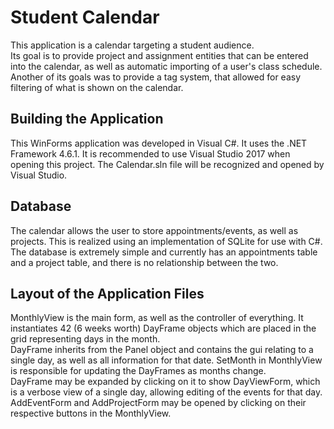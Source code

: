 # Student Calendar

This application is a calendar targeting a student audience. <br>
Its goal is to provide project and assignment entities that can be entered into the calendar, as well as automatic importing of a user's class schedule. <br> 
Another of its goals was to provide a tag system, that allowed for easy filtering of what is shown on the calendar.

## Building the Application
This WinForms application was developed in Visual C#. It uses the .NET Framework 4.6.1. It is recommended to use Visual Studio 2017 when opening this project. The Calendar.sln file will be recognized and opened by Visual Studio. 

## Database
The calendar allows the user to store appointments/events, as well as projects. This is realized using an implementation of SQLite for use with C#.
The database is extremely simple and currently has an appointments table and a project table, and there is no relationship between the two.

## Layout of the Application Files
MonthlyView is the main form, as well as the controller of everything. It instantiates 42 (6 weeks worth) DayFrame objects which are placed in the grid representing days in the month. <br>
DayFrame inherits from the Panel object and contains the gui relating to a single day, as well as all information for that date. SetMonth in MonthlyView is responsible for updating the DayFrames as months change. <br>
DayFrame may be expanded by clicking on it to show DayViewForm, which is a verbose view of a single day, allowing editing of the events for that day. <br>
AddEventForm and AddProjectForm may be opened by clicking on their respective buttons in the MonthlyView. <br>
